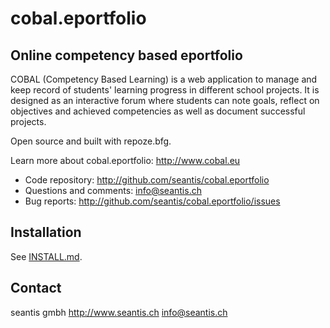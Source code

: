 cobal.eportfolio
================

Online competency based eportfolio
----------------------------------

COBAL (Competency Based Learning) is a web application to manage and keep record of students' learning progress in different school projects. It is designed as an interactive forum where students can note goals, reflect on objectives and achieved competencies as well as document successful projects.

Open source and built with repoze.bfg.

Learn more about cobal.eportfolio: 
http://www.cobal.eu

- Code repository: http://github.com/seantis/cobal.eportfolio
- Questions and comments: info@seantis.ch
- Bug reports: http://github.com/seantis/cobal.eportfolio/issues

Installation
------------

See [INSTALL.md](https://github.com/seantis/cobal.eportfolio/blob/master/INSTALL.md).

Contact
-------

seantis gmbh
http://www.seantis.ch
info@seantis.ch